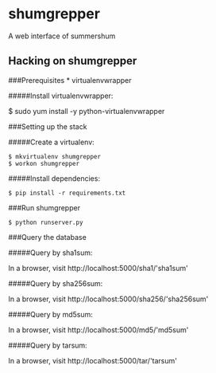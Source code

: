 shumgrepper
===========

A web interface of summershum

Hacking on shumgrepper
----------------------

###Prerequisites
    * virtualenvwrapper
    
#####Install virtualenvwrapper:

   $ sudo yum install -y python-virtualenvwrapper

###Setting up the stack

#####Create a virtualenv:

    $ mkvirtualenv shumgrepper
    $ workon shumgrepper

#####Install dependencies:

    $ pip install -r requirements.txt
 
   
###Run shumgrepper

    $ python runserver.py

###Query the database

#####Query by sha1sum:

In a browser, visit http://localhost:5000/sha1/'sha1sum'

#####Query by sha256sum:

   In a browser, visit http://localhost:5000/sha256/'sha256sum'

#####Query by md5sum:

   In a browser, visit http://localhost:5000/md5/'md5sum'

#####Query by tarsum:

   In a browser, visit http://localhost:5000/tar/'tarsum'
